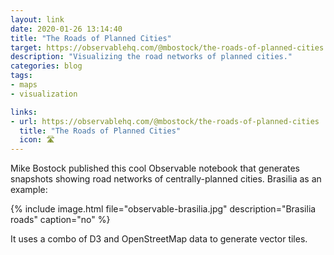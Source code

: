 ```yaml
---
layout: link
date: 2020-01-26 13:14:40
title: "The Roads of Planned Cities"
target: https://observablehq.com/@mbostock/the-roads-of-planned-cities
description: "Visualizing the road networks of planned cities."
categories: blog
tags:
- maps
- visualization

links:
- url: https://observablehq.com/@mbostock/the-roads-of-planned-cities
  title: "The Roads of Planned Cities"
  icon: 🛣
---
```


Mike Bostock published this cool Observable notebook that generates snapshots showing road networks of centrally-planned cities. Brasilia as an example:

{% include image.html file="observable-brasilia.jpg" description="Brasilia roads" caption="no" %}

It uses a combo of D3 and OpenStreetMap data to generate vector tiles.
